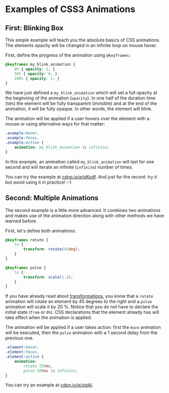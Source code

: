 Examples of CSS3 Animations
===========================

First: Blinking Box
-------------------

This simple example will teach you the absolute basics of CSS animations. The
elements opacity will be changed in an infinite loop on mouse hover.

First, define the progress of the animation using `@keyframes`:

```css
@keyframes my_blink_animation {
    0% { opacity: 1; }
    50% { opacity: 0; }
    100% { opacity: 1; }
}
```

We have just defined a `my_blink_animation` which will set a full opacity at the
beginning of the animation (`opacity`). In one half of the duration time (`50%`)
the element will be fully transparent (invisible) and at the end of the
animation, it will be fully opaque. In other words, the element will blink.

The animation will be applied if a user hovers over the element with a mouse or
using alternative ways for that matter:

```css
.example:hover,
.example:focus,
.example:active {
    animation: my_blink_animation 1s infinite;
}
```

In this example, an animation called `my_blink_animation` will last for one
second and will iterate an infinite (`infinite`) number of times.

You can try the example at
[cdnp.io/e/pKodf](http://codepen.io/machal/pen/pKodf). And just for the
record: try it but avoid using it in practice! :-)

Second: Multiple Animations
---------------------------

The second example is a little more advanced. It combines two animations and
makes use of the animation direction along with other methods we have learned
before.

First, let's define both animations:

```css
@keyframes rotate {
    to {
        transform: rotate(45deg);
    }
}   

@keyframes pulse {
    to {
        transform: scale(1.2);  
    }       
}
```

If you have already read about [transformations](css3-transforms.md), you know
that a `rotate` animation will rotate an element by 45 degrees to the right and
a `pulse` animation will scale it by 20 %. Notice that you do not have to
declare the initial state (`from` or `0%`). CSS declarations that the element
already has will take effect when the animation is applied.

The animation will be applied if a user takes action: first the `move` animation
will be executed, then the `pulse` animation with a 1 second delay from the
previous one.

```css
.element:hover,
.element:focus,
.element:active {
    animation: 
        rotate 250ms, 
        pulse 500ms 1s infinite;
}
```

You can try an example at
[cdpn.io/e/xipAj](http://codepen.io/machal/pen/xipAj).
